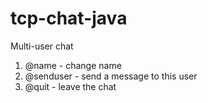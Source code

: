 # tcp-chat-java
 Multi-user chat
1. @name - change name
2. @senduser <username> - send a message to this user
3. @quit - leave the chat
